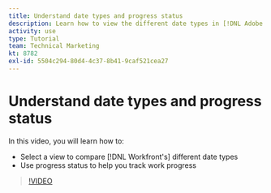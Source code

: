 ```yaml
---
title: Understand date types and progress status
description: Learn how to view the different date types in [!DNL Adobe Workfront] and use progress status to help you track work progress.
activity: use
type: Tutorial
team: Technical Marketing
kt: 8782
exl-id: 5504c294-80d4-4c37-8b41-9caf521cea27
---
```

# Understand date types and progress status

In this video, you will learn how to:

* Select a view to compare [!DNL Workfront's] different date types
* Use progress status to help you track work progress

>[!VIDEO](https://video.tv.adobe.com/v/335095/?quality=12)

<!---
Task progress status overview
Definitions for the project, task, and issue dates within Workfront
Project timelines
--->
